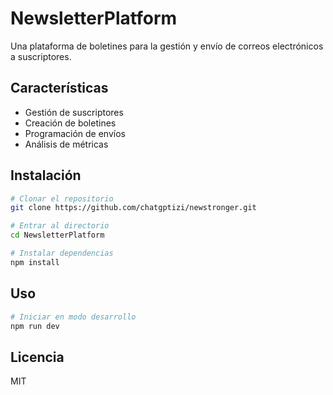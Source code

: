 # NewsletterPlatform

Una plataforma de boletines para la gestión y envío de correos electrónicos a suscriptores.

## Características

- Gestión de suscriptores
- Creación de boletines
- Programación de envíos
- Análisis de métricas

## Instalación

```bash
# Clonar el repositorio
git clone https://github.com/chatgptizi/newstronger.git

# Entrar al directorio
cd NewsletterPlatform

# Instalar dependencias
npm install
```

## Uso

```bash
# Iniciar en modo desarrollo
npm run dev
```

## Licencia

MIT 